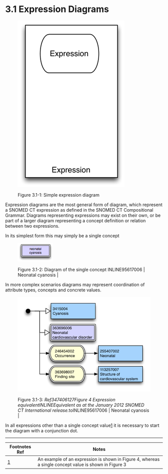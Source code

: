 # 3.1 Expression Diagrams

<figure><img src="../images/29950790.png" alt="" title=""><figcaption><p>Figure 3.1-1: Simple expression diagram</p></figcaption></figure>

Expression diagrams are the most general form of diagram, which represent a SNOMED CT expression as defined in the SNOMED CT Compositional Grammar. Diagrams representing expressions may exist on their own, or be part of a larger diagram representing a concept definition or relation between two expressions.

In its simplest form this may simply be a single concept

<figure><img src="../images/29950791.png" alt="" title=""><figcaption><p>Figure 3.1-2: Diagram of the single concept INLINE95617006 | Neonatal cyanosis |</p></figcaption></figure>

In more complex scenarios diagrams may represent coordination of attribute types, concepts and concrete values.

<figure><img src="../images/29950792.png" alt="" title=""><figcaption><p>Figure 3.1-3: <em>Ref347406127Figure 4 Expression equivalentINLINEEquivalent as at the January 2012 SNOMED CT International release.</em>toINLINE95617006 | Neonatal cyanosis |</p></figcaption></figure>

In all expressions other than a single concept value[1](https://confluence.ihtsdotools.org/display/DOCDIAG/3.1+Expression+Diagrams#Footnote1 "Footnote: Click here to display the footnote") it is necessary to start the diagram with a conjunction dot.

* * *

Footnotes Ref | Notes  
---|---  
[1](https://confluence.ihtsdotools.org/display/DOCDIAG/3.1+Expression+Diagrams#FootnoteMarker1-0 "Footnote: Click to return to reference in text") |  An example of an expression is shown in Figure 4, whereas a single concept value is shown in Figure 3 
